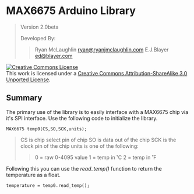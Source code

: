 MAX6675 Arduino Library
=======================

> Version 2.0beta
> 
> Developed By:
>> Ryan McLaughlin <ryan@ryanjmclaughlin.com>
>> E.J.Blayer <ed@blayer.com>

<a rel="license" href="http://creativecommons.org/licenses/by-sa/3.0/"><img alt="Creative Commons License" style="border-width:0" src="http://i.creativecommons.org/l/by-sa/3.0/88x31.png" /></a><br />This work is licensed under a <a rel="license" href="http://creativecommons.org/licenses/by-sa/3.0/">Creative Commons Attribution-ShareAlike 3.0 Unported License</a>.

Summary
-------

The primary use of the library is to easily interface with a MAX6675 chip via it's SPI interface.  Use the following code to initialize the library.

	MAX6675 temp0(CS,SO,SCK,units);
	
> CS is chip select pin of chip
> SO is data out of the chip
> SCK is the clock pin of the chip
> units is one of the following:
>> 0 = raw 0-4095 value
>> 1 = temp in ˚C
>> 2 = temp in ˚F
	
Following this you can use the _read_temp()_ function to return the temperature as a float.

	temperature = temp0.read_temp();
	